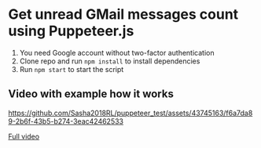 # Get unread GMail messages count using Puppeteer.js

1. You need Google account without two-factor authentication
2. Clone repo and run `npm install` to install dependencies
3. Run `npm start` to start the script


## Video with example how it works
https://github.com/Sasha2018RL/puppeteer_test/assets/43745163/f6a7da89-2b6f-43b5-b274-3eac42462533

[Full video](https://github.com/Sasha2018RL/puppeteer_test/raw/master/demo.mov)
